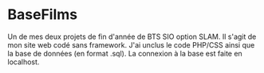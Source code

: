 # BaseFilms
Un de mes deux projets de fin d'année de BTS SIO option SLAM.
Il s'agit de mon site web codé sans framework. J'ai unclus le code PHP/CSS ainsi que la base de données (en format .sql). La connexion à la base est faite en localhost.
